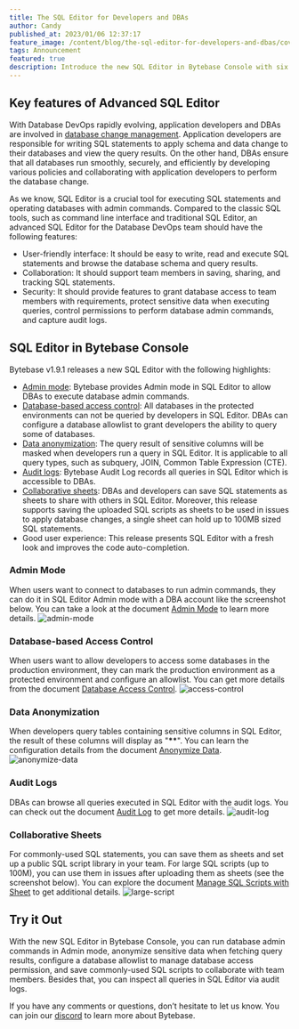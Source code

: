 ```yaml
---
title: The SQL Editor for Developers and DBAs
author: Candy
published_at: 2023/01/06 12:37:17
feature_image: /content/blog/the-sql-editor-for-developers-and-dbas/cover.webp
tags: Announcement
featured: true
description: Introduce the new SQL Editor in Bytebase Console with six highlights - Admin mode, database-based access control, data anonymization, audit logs, collaborative sheets and easy to use.
---
```


## Key features of Advanced SQL Editor

With Database DevOps rapidly evolving, application developers and DBAs are involved in [database change management](/blog/what-is-database-change-management). Application developers are responsible for writing SQL statements to apply schema and data change to their databases and view the query results. On the other hand, DBAs ensure that all databases run smoothly, securely, and efficiently by developing various policies and collaborating with application developers to perform the database change.

As we know, SQL Editor is a crucial tool for executing SQL statements and operating databases with admin commands. Compared to the classic SQL tools, such as command line interface and traditional SQL Editor, an advanced SQL Editor for the Database DevOps team should have the following features:

- User-friendly interface: It should be easy to write, read and execute SQL statements and browse the database schema and query results.
- Collaboration: It should support team members in saving, sharing, and tracking SQL statements.
- Security: It should provide features to grant database access to team members with requirements, protect sensitive data when executing queries, control permissions to perform database admin commands, and capture audit logs.

## SQL Editor in Bytebase Console

Bytebase v1.9.1 releases a new SQL Editor with the following highlights:

- [Admin mode](#admin-mode): Bytebase provides Admin mode in SQL Editor to allow DBAs to execute database admin commands.
- [Database-based access control](#database-based-access-control): All databases in the protected environments can not be queried by developers in SQL Editor. DBAs can configure a database allowlist to grant developers the ability to query some of databases.
- [Data anonymization](#data-anonymization): The query result of sensitive columns will be masked when developers run a query in SQL Editor. It is applicable to all query types, such as subquery, JOIN, Common Table Expression (CTE).
- [Audit logs](#audit-logs): Bytebase Audit Log records all queries in SQL Editor which is accessible to DBAs.
- [Collaborative sheets](#collaborative-sheets): DBAs and developers can save SQL statements as sheets to share with others in SQL Editor. Moreover, this release supports saving the uploaded SQL scripts as sheets to be used in issues to apply database changes, a single sheet can hold up to 100MB sized SQL statements.
- Good user experience: This release presents SQL Editor with a fresh look and improves the code auto-completion.

### Admin Mode

When users want to connect to databases to run admin commands, they can do it in SQL Editor Admin mode with a DBA account like the screenshot below. You can take a look at the document [Admin Mode](/docs/sql-editor/admin-mode) to learn more details.
![admin-mode](/content/blog/the-sql-editor-for-developers-and-dbas/admin-mode.webp)

### Database-based Access Control

When users want to allow developers to access some databases in the production environment, they can mark the production environment as a protected environment and configure an allowlist. You can get more details from the document [Database Access Control](/docs/administration/database-access-control).
![access-control](/content/blog/the-sql-editor-for-developers-and-dbas/access-control.webp)

### Data Anonymization

When developers query tables containing sensitive columns in SQL Editor, the result of these columns will display as "**\*\***". You can learn the configuration details from the document [Anonymize Data](/docs/administration/anonymize-data).
![anonymize-data](/content/blog/the-sql-editor-for-developers-and-dbas/anonymize-data.webp)

### Audit Logs

DBAs can browse all queries executed in SQL Editor with the audit logs. You can check out the document [Audit Log](/docs/administration/audit-log) to get more details.
![audit-log](/content/blog/the-sql-editor-for-developers-and-dbas/audit-log.webp)

### Collaborative Sheets

For commonly-used SQL statements, you can save them as sheets and set up a public SQL script library in your team. For large SQL scripts (up to 100M), you can use them in issues after uploading them as sheets (see the screenshot below). You can explore the document [Manage SQL Scripts with Sheet](/docs/sql-editor/manage-sql-scripts) to get additional details.
![large-script](/content/blog/the-sql-editor-for-developers-and-dbas/large-script.webp)

## Try it Out

With the new SQL Editor in Bytebase Console, you can run database admin commands in Admin mode, anonymize sensitive data when fetching query results, configure a database allowlist to manage database access permission, and save commonly-used SQL scripts to collaborate with team members. Besides that, you can inspect all queries in SQL Editor via audit logs.

If you have any comments or questions, don’t hesitate to let us know. You can join our [discord](https://discord.gg/Fac9nmZ95j) to learn more about Bytebase.
